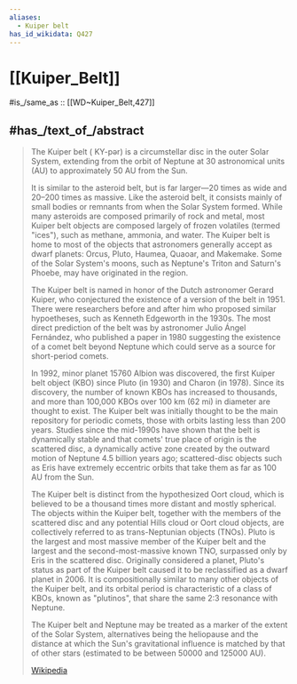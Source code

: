 ```yaml
---
aliases:
  - Kuiper belt
has_id_wikidata: Q427
---
```


# [[Kuiper_Belt]] 

#is_/same_as :: [[WD~Kuiper_Belt,427]] 

## #has_/text_of_/abstract 

> The Kuiper belt (  KY-pər) is a circumstellar disc in the outer Solar System, 
> extending from the orbit of Neptune at 30 astronomical units (AU) 
> to approximately 50 AU from the Sun. 
> 
> It is similar to the asteroid belt, but is far larger—20 times as wide and 20–200 times as massive. Like the asteroid belt, it consists mainly of small bodies or remnants from when the Solar System formed. While many asteroids are composed primarily of rock and metal, most Kuiper belt objects are composed largely of frozen volatiles (termed "ices"), such as methane, ammonia, and water. The Kuiper belt is home to most of the objects that astronomers generally accept as dwarf planets:  Orcus, Pluto, Haumea, Quaoar, and Makemake. Some of the Solar System's moons, such as Neptune's Triton and Saturn's Phoebe, may have originated in the region.
>
> The Kuiper belt is named in honor of the Dutch astronomer Gerard Kuiper, who conjectured the existence of a version of the belt in 1951. There were researchers before and after him who proposed similar hypoetheses, such as Kenneth Edgeworth in the 1930s. The most direct prediction of the belt was by astronomer Julio Ángel Fernández, who published a paper in 1980 suggesting the existence of a comet belt beyond Neptune which could serve as a source for short-period comets.
>
> In 1992, minor planet 15760 Albion was discovered, the first Kuiper belt object (KBO) since Pluto (in 1930) and Charon (in 1978). Since its discovery, the number of known KBOs has increased to thousands, and more than 100,000 KBOs over 100 km (62 mi) in diameter are thought to exist. The Kuiper belt was initially thought to be the main repository for periodic comets, those with orbits lasting less than 200 years. Studies since the mid-1990s have shown that the belt is dynamically stable and that comets' true place of origin is the scattered disc, a dynamically active zone created by the outward motion of Neptune 4.5 billion years ago; scattered-disc objects such as Eris have extremely eccentric orbits that take them as far as 100 AU from the Sun.
>
> The Kuiper belt is distinct from the hypothesized Oort cloud, which is believed to be a thousand times more distant and mostly spherical. The objects within the Kuiper belt, together with the members of the scattered disc and any potential Hills cloud or Oort cloud objects, are collectively referred to as trans-Neptunian objects (TNOs). Pluto is the largest and most massive member of the Kuiper belt and the largest and the second-most-massive known TNO, surpassed only by Eris in the scattered disc. Originally considered a planet, Pluto's status as part of the Kuiper belt caused it to be reclassified as a dwarf planet in 2006. It is compositionally similar to many other objects of the Kuiper belt, and its orbital period is characteristic of a class of KBOs, known as "plutinos", that share the same 2:3 resonance with Neptune.
>
> The Kuiper belt and Neptune may be treated as a marker of the extent of the Solar System, alternatives being the heliopause and the distance at which the Sun's gravitational influence is matched by that of other stars (estimated to be between 50000 and 125000 AU).
>
> [Wikipedia](https://en.wikipedia.org/wiki/Kuiper%20belt) 

